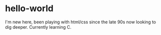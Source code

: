 # hello-world

I'm new here, been playing with html/css since the late 90s now looking to dig deeper. Currently learning C. 
